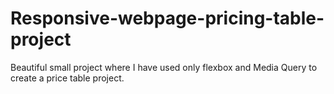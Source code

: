 # Responsive-webpage-pricing-table-project
Beautiful small project where I have used only flexbox and Media Query to create a price table project. 
